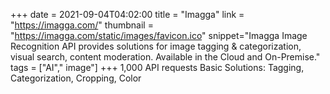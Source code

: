 +++
date = 2021-09-04T04:02:00
title = "Imagga"
link = "https://imagga.com/"
thumbnail = "https://imagga.com/static/images/favicon.ico"
snippet="Imagga Image Recognition API provides solutions for image tagging & categorization, visual search, content moderation. Available in the Cloud and On-Premise."
tags = ["AI"," image"]
+++
1,000 API requests
Basic Solutions: Tagging, Categorization, Cropping, Color
